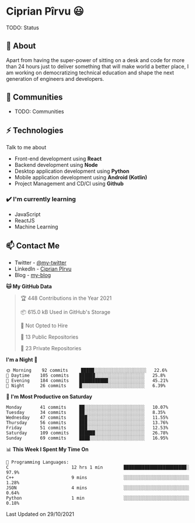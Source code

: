 # Ciprian Pîrvu 😃

TODO: Status

## 🧐 About

Apart from having the super-power of sitting on a desk and code for more than 24 hours just to deliver something that will make world a better place, I am working on democratizing technical education and shape the next generation of engineers and developers.

## 👯 Communities

-   TODO: Communities

## ⚡ Technologies

Talk to me about

-   Front-end development using **React**
-   Backend development using **Node**
-   Desktop application development using **Python**
-   Mobile application development using **Android (Kotlin)**
-   Project Management and CD/CI using **Github**

### ✔️ I'm currently learning

-   JavaScript
-   ReactJS
-   Machine Learning

## 📫 Contact Me

-   Twitter - [@my-twitter]()
-   LinkedIn - [Ciprian Pîrvu](https://www.linkedin.com/in/p%C3%AErvu-ciprian-cristian-4415991b1/)
-   Blog - [my-blog]()

<!--START_SECTION:waka-->
**🐱 My GitHub Data** 

> 🏆 448 Contributions in the Year 2021
 > 
> 📦 615.0 kB Used in GitHub's Storage 
 > 
> 🚫 Not Opted to Hire
 > 
> 📜 13 Public Repositories 
 > 
> 🔑 23 Private Repositories  
 > 
**I'm a Night 🦉** 

```text
🌞 Morning    92 commits     █████░░░░░░░░░░░░░░░░░░░░   22.6% 
🌆 Daytime    105 commits    ██████░░░░░░░░░░░░░░░░░░░   25.8% 
🌃 Evening    184 commits    ███████████░░░░░░░░░░░░░░   45.21% 
🌙 Night      26 commits     █░░░░░░░░░░░░░░░░░░░░░░░░   6.39%

```
📅 **I'm Most Productive on Saturday** 

```text
Monday       41 commits     ██░░░░░░░░░░░░░░░░░░░░░░░   10.07% 
Tuesday      34 commits     ██░░░░░░░░░░░░░░░░░░░░░░░   8.35% 
Wednesday    47 commits     ███░░░░░░░░░░░░░░░░░░░░░░   11.55% 
Thursday     56 commits     ███░░░░░░░░░░░░░░░░░░░░░░   13.76% 
Friday       51 commits     ███░░░░░░░░░░░░░░░░░░░░░░   12.53% 
Saturday     109 commits    ██████░░░░░░░░░░░░░░░░░░░   26.78% 
Sunday       69 commits     ████░░░░░░░░░░░░░░░░░░░░░   16.95%

```


📊 **This Week I Spent My Time On** 

```text
💬 Programming Languages: 
C                        12 hrs 1 min        ████████████████████████░   97.9% 
C++                      9 mins              ░░░░░░░░░░░░░░░░░░░░░░░░░   1.28% 
JSON                     4 mins              ░░░░░░░░░░░░░░░░░░░░░░░░░   0.64% 
Python                   1 min               ░░░░░░░░░░░░░░░░░░░░░░░░░   0.18%

```


 Last Updated on 29/10/2021
<!--END_SECTION:waka-->
